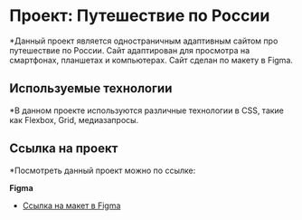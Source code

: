 # Проект: Путешествие по России
*Данный проект является одностраничным адаптивным сайтом про путешествие по России. Сайт адаптирован для просмотра на смартфонах, планшетах и компьютерах. Сайт сделан по макету в Figma.

## Используемые технологии
*В данном проекте используются различные технологии в CSS, такие как Flexbox, Grid, медиазапросы.

## Ссылка на проект 
*Посмотреть данный проект можно по ссылке: 

**Figma**

* [Ссылка на макет в Figma](https://www.figma.com/file/5S2WSbEFL6awjVWJ0NWL8Q/Sprint-3_-Russia-_-desktop-mobile?node-id=28503%3A0)


